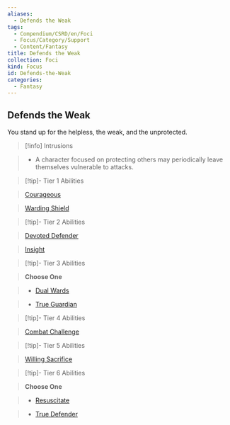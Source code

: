 ```yaml
---
aliases:
  - Defends the Weak
tags:
  - Compendium/CSRD/en/Foci
  - Focus/Category/Support
  - Content/Fantasy
title: Defends the Weak
collection: Foci
kind: Focus
id: Defends-the-Weak
categories:
  - Fantasy
---
```

## Defends the Weak    
You stand up for the helpless, the weak, and the unprotected.    
  
>[!info] Intrusions    
>- A character focused on protecting others may periodically leave themselves vulnerable to attacks.    
  
  
>[!tip]- Tier 1 Abilities    
> [Courageous](Courageous.md)    
> [Warding Shield](Warding-Shield.md)    
  
  
>[!tip]- Tier 2 Abilities    
> [Devoted Defender](Devoted-Defender.md)    
> [Insight](Insight.md)    
  
  
>[!tip]- Tier 3 Abilities    
> **Choose One**    
>- [Dual Wards](Dual-Wards.md)    
>- [True Guardian](True-Guardian.md)    
  
  
>[!tip]- Tier 4 Abilities    
> [Combat Challenge](Combat-Challenge.md)    
  
  
>[!tip]- Tier 5 Abilities    
> [Willing Sacrifice](Willing-Sacrifice.md)    
  
  
>[!tip]- Tier 6 Abilities    
> **Choose One**    
>- [Resuscitate](Resuscitate.md)    
>- [True Defender](True-Defender.md)
